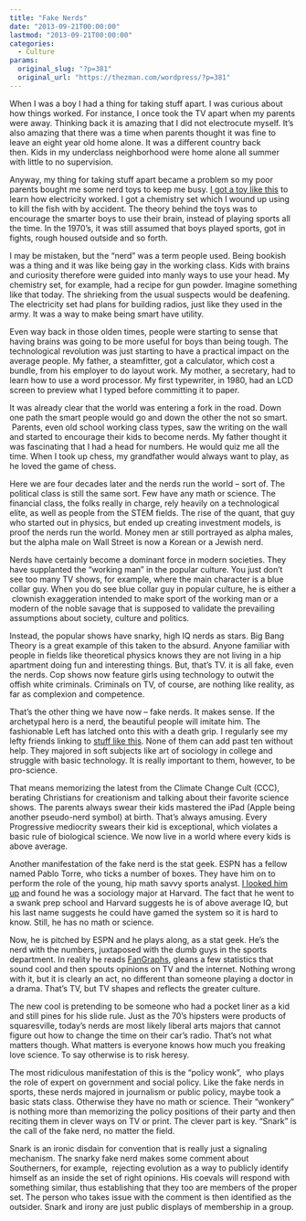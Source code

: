 ```yaml
---
title: "Fake Nerds"
date: "2013-09-21T00:00:00"
lastmod: "2013-09-21T00:00:00"
categories:
  - Culture
params:
  original_slug: "?p=381"
  original_url: "https://thezman.com/wordpress/?p=381"
---
```


When I was a boy I had a thing for taking stuff apart. I was curious
about how things worked. For instance, I once took the TV apart when my
parents were away. Thinking back it is amazing that I did not
electrocute myself. It’s also amazing that there was a time when parents
thought it was fine to leave an eight year old home alone. It was a
different country back then. Kids in my underclass neighborhood were
home alone all summer with little to no supervision.

Anyway, my thing for taking stuff apart became a problem so my poor
parents bought me some nerd toys to keep me busy. [I got a toy like
this](http://www.amazon.com/Elenco-Electronic-Playground-Learning-Center/dp/B0035XSZDI/ref=sr_1_1?s=toys-and-games&ie=UTF8&qid=1379769569&sr=1-1&keywords=project+lab)
to learn how electricity worked. I got a chemistry set which I wound up
using to kill the fish with by accident. The theory behind the toys was
to encourage the smarter boys to use their brain, instead of playing
sports all the time. In the 1970’s, it was still assumed that boys
played sports, got in fights, rough housed outside and so forth.

I may be mistaken, but the “nerd” was a term people used. Being bookish
was a thing and it was like being gay in the working class. Kids with
brains and curiosity therefore were guided into manly ways to use your
head. My chemistry set, for example, had a recipe for gun powder.
Imagine something like that today. The shrieking from the usual suspects
would be deafening. The electricity set had plans for building radios,
just like they used in the army. It was a way to make being smart have
utility.

Even way back in those olden times, people were starting to sense that
having brains was going to be more useful for boys than being tough. The
technological revolution was just starting to have a practical impact on
the average people. My father, a steamfitter, got a calculator, which
cost a bundle, from his employer to do layout work. My mother, a
secretary, had to learn how to use a word processor. My first
typewriter, in 1980, had an LCD screen to preview what I typed before
committing it to paper.

It was already clear that the world was entering a fork in the road.
Down one path the smart people would go and down the other the not so
smart.  Parents, even old school working class types, saw the writing on
the wall and started to encourage their kids to become nerds. My father
thought it was fascinating that I had a head for numbers. He would quiz
me all the time. When I took up chess, my grandfather would always want
to play, as he loved the game of chess.

Here we are four decades later and the nerds run the world – sort of.
The political class is still the same sort. Few have any math or
science. The financial class, the folks really in charge, rely heavily
on a technological elite, as well as people from the STEM fields. The
rise of the quant, that guy who started out in physics, but ended up
creating investment models, is proof the nerds run the world. Money men
ar still portrayed as alpha males, but the alpha male on Wall Street is
now a Korean or a Jewish nerd.

Nerds have certainly become a dominant force in modern societies. They
have supplanted the “working man” in the popular culture. You just don’t
see too many TV shows, for example, where the main character is a blue
collar guy. When you do see blue collar guy in popular culture, he is
either a  clownish exaggeration intended to make sport of the working
man or a modern of the noble savage that is supposed to validate the
prevailing assumptions about society, culture and politics.

Instead, the popular shows have snarky, high IQ nerds as stars. Big Bang
Theory is a great example of this taken to the absurd. Anyone familiar
with people in fields like theoretical physics knows they are not living
in a hip apartment doing fun and interesting things. But, that’s TV. it
is all fake, even the nerds. Cop shows now feature girls using
technology to outwit the offish white criminals. Criminals on TV, of
course, are nothing like reality, as far as complexion and competence.

That’s the other thing we have now – fake nerds. It makes sense. If the
archetypal hero is a nerd, the beautiful people will imitate him. The
fashionable Left has latched onto this with a death grip. I regularly
see my lefty friends linking to [stuff like
this](https://www.facebook.com/IFeakingLoveScience). None of them can
add past ten without help. They majored in soft subjects like art of
sociology in college and struggle with basic technology. It is really
important to them, however, to be pro-science.

That means memorizing the latest from the Climate Change Cult (CCC),
berating Christians for creationism and talking about their favorite
science shows. The parents always swear their kids mastered the iPad
(Apple being another pseudo-nerd symbol) at birth. That’s always
amusing. Every Progressive mediocrity swears their kid is exceptional,
which violates a basic rule of biological science. We now live in a
world where every kids is above average.

Another manifestation of the fake nerd is the stat geek. ESPN has a
fellow named Pablo Torre, who ticks a number of boxes. They have him on
to perform the role of the young, hip math savvy sports analyst. [I
looked him up](http://en.wikipedia.org/wiki/Pablo_S._Torre) and found he
was a sociology major at Harvard. The fact that he went to a swank prep
school and Harvard suggests he is of above average IQ, but his last name
suggests he could have gamed the system so it is hard to know. Still, he
has no math or science.

Now, he is pitched by ESPN and he plays along, as a stat geek. He’s the
nerd with the numbers, juxtaposed with the dumb guys in the sports
department. In reality he reads [FanGraphs](http://www.fangraphs.com/),
gleans a few statistics that sound cool and then spouts opinions on TV
and the internet. Nothing wrong with it, but it is clearly an act, no
different than someone playing a doctor in a drama. That’s TV, but TV
shapes and reflects the greater culture.

The new cool is pretending to be someone who had a pocket liner as a kid
and still pines for his slide rule. Just as the 70’s hipsters were
products of squaresville, today’s nerds are most likely liberal arts
majors that cannot figure out how to change the time on their car’s
radio. That’s not what matters though. What matters is everyone knows
how much you freaking love science. To say otherwise is to risk heresy.

The most ridiculous manifestation of this is the “policy wonk”,  who
plays the role of expert on government and social policy. Like the fake
nerds in sports, these nerds majored in journalism or public policy,
maybe took a basic stats class. Otherwise they have no math or science.
Their “wonkery” is nothing more than memorizing the policy positions of
their party and then reciting them in clever ways on TV or print. The
clever part is key. “Snark” is the call of the fake nerd, no matter the
field.

Snark is an ironic disdain for convention that is really just a
signaling mechanism. The snarky fake nerd makes some comment about
Southerners, for example,  rejecting evolution as a way to publicly
identify himself as an inside the set of right opinions. His coevals
will respond with something similar, thus establishing that they too are
members of the proper set. The person who takes issue with the comment
is then identified as the outsider. Snark and irony are just public
displays of membership in a group.
